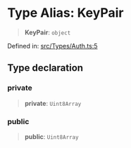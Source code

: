 # Type Alias: KeyPair

> **KeyPair**: `object`

Defined in: [src/Types/Auth.ts:5](https://github.com/Fokusdotid/bail/blob/8a30cf93a8ac726f06d1ad6578695812a8253e53/src/Types/Auth.ts#L5)

## Type declaration

### private

> **private**: `Uint8Array`

### public

> **public**: `Uint8Array`
